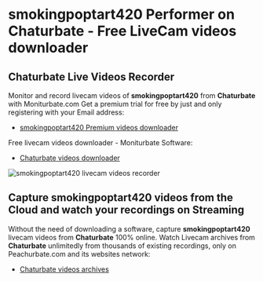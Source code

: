 # smokingpoptart420 Performer on Chaturbate - Free LiveCam videos downloader

## Chaturbate Live Videos Recorder

Monitor and record livecam videos of **smokingpoptart420** from **Chaturbate** with Moniturbate.com
Get a premium trial for free by just and only registering with your Email address:
* [smokingpoptart420 Premium videos downloader](https://moniturbate.com/request-demo-licence-key.html)

Free livecam videos downloader - Moniturbate Software:
* [Chaturbate videos downloader](https://moniturbate.com/moniturbate-download-software.html)

![smokingpoptart420 livecam videos recorder](https://peachurnet.com/templates/moniturbate-software.png)


## Capture smokingpoptart420 videos from the Cloud and watch your recordings on Streaming

Without the need of downloading a software, capture **smokingpoptart420** livecam videos from **Chaturbate** 100% online.
Watch Livecam archives from **Chaturbate** unlimitedly from thousands of existing recordings, only on Peachurbate.com and its websites network:
* [Chaturbate videos archives](https://peachurnet.com/)